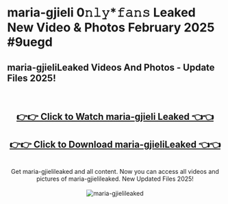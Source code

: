 # maria-gjieli 0𝚗𝚕𝚢*𝚏𝚊𝚗𝚜 Leaked New Video & Photos February 2025 #9uegd

<h2>maria-gjieliLeaked Videos And Photos - Update Files 2025!</h2>
<br>
<div align="center">
<h2><a href="https://mediaupload.pro?title=maria-gjieli&ref=11F" rel="nofollow">👉👉 Click to Watch maria-gjieli Leaked 👈👈</a></h2>
<h2><a href="https://mediaupload.pro?title=maria-gjieli&ref=11F" rel="nofollow">👉👉 Click to Download maria-gjieliLeaked 👈👈</a></h2>
<br>
Get maria-gjielileaked and all content. Now you can access all videos and pictures of maria-gjielileaked. New Updated Files 2025!
<br>
<br>
<a href="https://mediaupload.pro?title=maria-gjieli&ref=11F" rel="nofollow" data-target="animated-image.originalLink"><img src="https://i.ibb.co/Gkj2r4b/banner.png" alt="maria-gjielileaked" style="max-width: 100%; display: inline-block;" data-target="animated-image.originalImage"></a>
</div>
<br>

